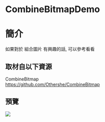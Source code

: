 # CombineBitmapDemo

簡介
==================================
如果對於 組合圖片 有興趣的話, 可以參考看看                                   

取材自以下資源
--------
CombineBitmap                                  
https://github.com/Othershe/CombineBitmap
                          
預覽
--------
<p align="left">
  <img src="https://i.imgur.com/UCJPWBw.png"/>
</p>  

